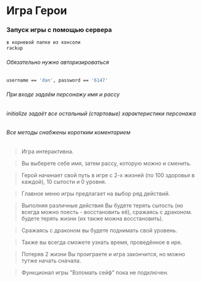 # Игра Герои

### Запуск игры с помощью сервера

```sh
в корневой папке из консоли
rackup
```

###### Обязательно нужно авторизироваться

```sh
username == 'dan', password == '6147'
```

###### При входе задаём персонажу имя и рассу

###### initialize задаёт все остальный (стартовые) характеристики персонажа

###### Все методы снабжены коротким коментарием

> Игра интерактивна.

> Вы выберете себе имя, затем рассу, которую можно и сменить.

> Герой начинает свой путь в игре с 2-х жизней (по 100 здоровья в каждой), 10 сытости и 0 уровня.

> Главное меню игры предлагает на выбор ряд действий.

> Выполняя различные действия Вы будете терять сытость (но всегда можно поесть - восстановить её), сражаясь с драконом. будете терять жизни (их также можна восстановить).

> Сражаясь с драконом вы будете поднимать свой уровень.

> Также вы всегда сможете узнать время, проведённое в ире.

> Потеряв 2 жизни Вы проиграете и игра закончится, но можно тутже начать сначала.

> Функционал игры "Взломать сейф" пока не подключен.